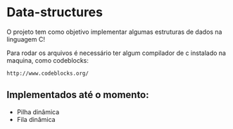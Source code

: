 # Data-structures

O projeto tem como objetivo implementar algumas estruturas de dados na linguagem C!

Para rodar os arquivos é necessário ter algum compilador de c instalado na maquina,
como codeblocks:

`http://www.codeblocks.org/`

## Implementados até o momento:

 - Pilha dinâmica
 - Fila dinâmica
